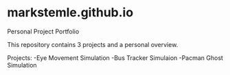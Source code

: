 # markstemle.github.io
Personal Project Portfolio

This repository contains 3 projects and a personal overview.

Projects:
   -Eye Movement Simulation
   -Bus Tracker Simulaion
   -Pacman Ghost Simulation
